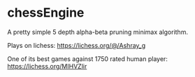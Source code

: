 # chessEngine
A pretty simple 5 depth alpha-beta pruning minimax algorithm.

Plays on lichess: https://lichess.org/@/Ashray_g

One of its best games against 1750 rated human player:  https://lichess.org/MIHVZlir
